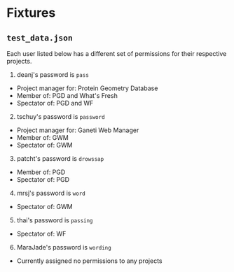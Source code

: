 Fixtures
========

``test_data.json``
------------------
Each user listed below has a different set of permissions for their respective
projects.

1) deanj's password is ``pass``
  - Project manager for: Protein Geometry Database
  - Member of: PGD and What's Fresh
  - Spectator of: PGD and WF

2) tschuy's password is ``password``
  - Project manager for: Ganeti Web Manager
  - Member of: GWM
  - Spectator of: GWM

3) patcht's password is ``drowssap``
  - Member of: PGD
  - Spectator of: PGD

4) mrsj's password is ``word``
  - Spectator of: GWM

5) thai's password is ``passing``
  - Spectator of: WF

6) MaraJade's password is ``wording``
  - Currently assigned no permissions to any projects
